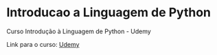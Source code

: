 # Introducao a Linguagem de Python
Curso Introdução à Linguagem de Python - Udemy

Link para o curso: [Udemy](https://www.udemy.com/course/intro_python/)
